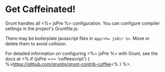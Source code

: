 # Get Caffeinated!

Grunt handles all <%= jsPre %> configuration. You can configure compiler 
settings in the project's Gruntfile.js.

There may be boilerplate javascript files in `app/<%= jsDir %>`. Move or delete 
them to avoid collision.

For detailed information on configuring <%= jsPre %> with Grunt, see the docs 
at <% if (jsPre === 'coffeescript') { %>https://github.com/gruntjs/grunt-contrib-coffee<% } %>.


